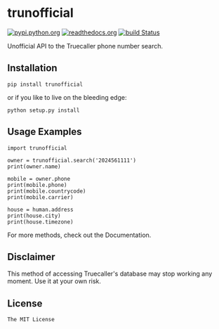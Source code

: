 # trunofficial

[![pypi.python.org](https://img.shields.io/pypi/v/trunofficial.svg)](https://pypi.org/project/trunofficial/) [![readthedocs.org](https://readthedocs.org/projects/trunofficial/badge/?version=latest)](http://trunofficial.readthedocs.io/en/latest/) [![build Status](https://travis-ci.org/ritiek/trunofficial.svg?branch=master)](https://travis-ci.org/ritiek/trunofficial/)

 Unofficial API to the Truecaller phone number search.

## Installation

 ```
 pip install trunofficial
 ```

or if you like to live on the bleeding edge:

```
python setup.py install
```

## Usage Examples

```
import trunofficial

owner = trunofficial.search('2024561111')
print(owner.name)

mobile = owner.phone
print(mobile.phone)
print(mobile.countrycode)
print(mobile.carrier)

house = human.address
print(house.city)
print(house.timezone)
```

For more methods, check out the Documentation.

## Disclaimer

This method of accessing Truecaller's database may stop working any moment. Use it at your own risk.

## License

`The MIT License`
